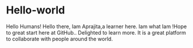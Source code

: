 # Hello-world
Hello Humans!
Hello there, Iam Aprajita,a learner here. Iam what Iam !Hope to great start here at GitHub.. Delighted to learn more.
It is a great platform to collaborate with people around the world. 
